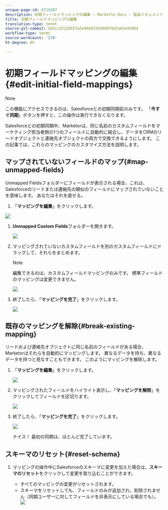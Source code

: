 ```yaml
---
unique-page-id: 4719287
description: 初期フィールドマッピングの編集 — Marketto Docs — 製品ドキュメント
title: 初期フィールドマッピングの編集
translation-type: tm+mt
source-git-commit: 2b5ccd7220557a5e966d33436d0f0d2a65e4589d
workflow-type: tm+mt
source-wordcount: '278'
ht-degree: 0%

---
```



# 初期フィールドマッピングの編集{#edit-initial-field-mappings}

>[!NOTE]
>
>この機能にアクセスできるのは、Salesforceとの初期同期前のみです。 「**今すぐ同期**」ボタンを押すと、この操作は実行できなくなります。

Salesforceとの初期同期中、Marketorは、同じ名前のカスタムフィールドをマーケティング担当者側の1つのフィールドに自動的に結合し、データをCRMのリードオブジェクトと連絡先オブジェクトの両方で交換できるようにします。 この記事では、これらのマッピングのカスタマイズ方法を説明します。

## マップされていないフィールドのマップ{#map-unmapped-fields}

Unmapped Fieldsフォルダーにフィールドが表示される場合、これは、Salesforceのリードまたは連絡先の類似のフィールドにマップされていないことを意味します。 あなたはそれを直せる。

1. 「**マッピングを編集**」をクリックします。

![](assets/image2014-12-9-13-3a31-3a0.png)

1. **Unmapped Custom Fields**&#x200B;フォルダーを開きます。

   ![](assets/two.png)

1. マッピングされていないカスタムフィールドを別のカスタムフィールドにドラッグして、それらをまとめます。

   >[!NOTE]
   >
   >編集できるのは、カスタムフィールドマッピングのみです。 標準フィールドのマッピングは変更できません。

   ![](assets/three.png)

1. 終了したら、「**マッピングを完了**」をクリックします。

   ![](assets/four.png)

## 既存のマッピングを解除{#break-existing-mapping}

リードおよび連絡先オブジェクトに同じ名前のフィールドがある場合、Marketorはそれらを自動的にマッピングします。 異なるデータを持ち、異なるデータを持つと見なすこともできます。 このようにマッピングを解除します。

1. 「**マッピングを編集**」をクリックします。

   ![](assets/image2014-12-9-13-3a31-3a37.png)

1. マッピングされたフィールドをハイライト表示し、「**マッピングを解除**」をクリックしてフィールドを区切ります。

   ![](assets/image2014-12-9-13-3a31-3a47.png)

1. 終了したら、「**マッピングを完了**」をクリックします。

   ![](assets/image2014-12-9-13-3a31-3a58.png)

   ナイス！ 最初の同期は、ほとんど完了しています。

## スキーマのリセット{#reset-schema}

1. マッピングの操作中にSalesforceのスキーマに変更を加えた場合は、**スキーマのリセット**&#x200B;をクリックして変更を取り込むことができます。

   * すべてのマッピングの変更がリセットされます。
   * スキーマをリセットしても、フィールドのみが追加され、削除されません（同期ユーザーに対してフィールドを非表示にしている場合でも）。
   ![](assets/image2014-12-9-13-3a32-3a8.png)
